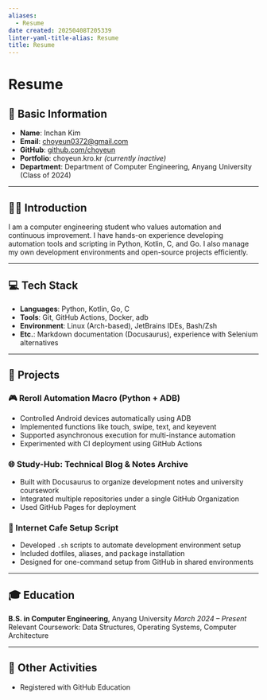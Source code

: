 ```yaml
---
aliases:
  - Resume
date created: 20250408T205339
linter-yaml-title-alias: Resume
title: Resume
---
```


# Resume

## 📌 Basic Information

- **Name**: Inchan Kim
- **Email**: choyeun0372@gmail.com
- **GitHub**: [github.com/choyeun](https://github.com/choyeun)
- **Portfolio**: choyeun.kro.kr *(currently inactive)*
- **Department**: Department of Computer Engineering, Anyang University (Class of 2024)

---

## 🧑‍💻 Introduction

I am a computer engineering student who values automation and continuous improvement.
I have hands-on experience developing automation tools and scripting in Python, Kotlin, C, and Go.
I also manage my own development environments and open-source projects efficiently.

---

## 💻 Tech Stack

- **Languages**: Python, Kotlin, Go, C
- **Tools**: Git, GitHub Actions, Docker, adb
- **Environment**: Linux (Arch-based), JetBrains IDEs, Bash/Zsh
- **Etc.**: Markdown documentation (Docusaurus), experience with Selenium alternatives

---

## 📁 Projects

### 🎮 Reroll Automation Macro (Python + ADB)

- Controlled Android devices automatically using ADB
- Implemented functions like touch, swipe, text, and keyevent
- Supported asynchronous execution for multi-instance automation
- Experimented with CI deployment using GitHub Actions

### 🌐 Study-Hub: Technical Blog & Notes Archive

- Built with Docusaurus to organize development notes and university coursework
- Integrated multiple repositories under a single GitHub Organization
- Used GitHub Pages for deployment

### 🔁 Internet Cafe Setup Script

- Developed `.sh` scripts to automate development environment setup
- Included dotfiles, aliases, and package installation
- Designed for one-command setup from GitHub in shared environments

---

## 🎓 Education

**B.S. in Computer Engineering**, Anyang University
*March 2024 – Present*
Relevant Coursework: Data Structures, Operating Systems, Computer Architecture

---

## 📎 Other Activities

- Registered with GitHub Education
